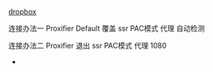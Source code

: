 
[dropbox](https://www.dropbox.com/downloading)

连接办法一
Proxifier Default 覆盖
ssr PAC模式
代理 自动检测

连接办法二
Proxifier 退出
ssr PAC模式
代理 1080

-
